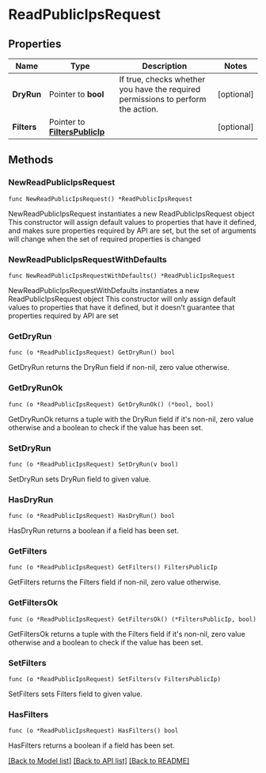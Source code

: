 # ReadPublicIpsRequest

## Properties

Name | Type | Description | Notes
------------ | ------------- | ------------- | -------------
**DryRun** | Pointer to **bool** | If true, checks whether you have the required permissions to perform the action. | [optional] 
**Filters** | Pointer to [**FiltersPublicIp**](FiltersPublicIp.md) |  | [optional] 

## Methods

### NewReadPublicIpsRequest

`func NewReadPublicIpsRequest() *ReadPublicIpsRequest`

NewReadPublicIpsRequest instantiates a new ReadPublicIpsRequest object
This constructor will assign default values to properties that have it defined,
and makes sure properties required by API are set, but the set of arguments
will change when the set of required properties is changed

### NewReadPublicIpsRequestWithDefaults

`func NewReadPublicIpsRequestWithDefaults() *ReadPublicIpsRequest`

NewReadPublicIpsRequestWithDefaults instantiates a new ReadPublicIpsRequest object
This constructor will only assign default values to properties that have it defined,
but it doesn't guarantee that properties required by API are set

### GetDryRun

`func (o *ReadPublicIpsRequest) GetDryRun() bool`

GetDryRun returns the DryRun field if non-nil, zero value otherwise.

### GetDryRunOk

`func (o *ReadPublicIpsRequest) GetDryRunOk() (*bool, bool)`

GetDryRunOk returns a tuple with the DryRun field if it's non-nil, zero value otherwise
and a boolean to check if the value has been set.

### SetDryRun

`func (o *ReadPublicIpsRequest) SetDryRun(v bool)`

SetDryRun sets DryRun field to given value.

### HasDryRun

`func (o *ReadPublicIpsRequest) HasDryRun() bool`

HasDryRun returns a boolean if a field has been set.

### GetFilters

`func (o *ReadPublicIpsRequest) GetFilters() FiltersPublicIp`

GetFilters returns the Filters field if non-nil, zero value otherwise.

### GetFiltersOk

`func (o *ReadPublicIpsRequest) GetFiltersOk() (*FiltersPublicIp, bool)`

GetFiltersOk returns a tuple with the Filters field if it's non-nil, zero value otherwise
and a boolean to check if the value has been set.

### SetFilters

`func (o *ReadPublicIpsRequest) SetFilters(v FiltersPublicIp)`

SetFilters sets Filters field to given value.

### HasFilters

`func (o *ReadPublicIpsRequest) HasFilters() bool`

HasFilters returns a boolean if a field has been set.


[[Back to Model list]](../README.md#documentation-for-models) [[Back to API list]](../README.md#documentation-for-api-endpoints) [[Back to README]](../README.md)


